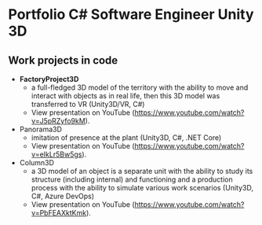 # Portfolio C# Software Engineer Unity 3D
## Work projects in code
- **FactoryProject3D**
   - a full-fledged 3D model of the territory with the ability to move and interact with objects as in real life, then this 3D model was transferred to VR (Unity3D/VR, C#)
   - View presentation on YouTube (https://www.youtube.com/watch?v=J5pRZyfo9kM).
- Panorama3D
   - imitation of presence at the plant (Unity3D, C#, .NET Core)
   - View presentation on YouTube (https://www.youtube.com/watch?v=eIkLr5Bw5gs).
- Column3D
   - a 3D model of an object is a separate unit with the ability to study its structure (including internal) and functioning and a production process with the ability to simulate various work scenarios (Unity3D, C#, Azure DevOps)
   - View presentation on YouTube (https://www.youtube.com/watch?v=PbFEAXktKmk).
